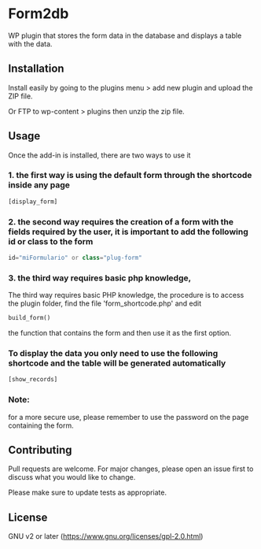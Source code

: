 # Form2db

WP plugin that stores the form data in the database and displays a table with the data.

## Installation

Install easily by going to the plugins menu > add new plugin and upload the ZIP file.

Or FTP to wp-content > plugins then unzip the zip file.

## Usage

Once the add-in is installed, there are two ways to use it

### 1. the first way is using the default form through the shortcode inside any page 
```php
[display_form]
```
### 2. the second way requires the creation of a form with the fields required by the user, it is important to add the following id or class to the form
```php
id="miFormulario" or class="plug-form" 
```
### 3. the third way requires basic php knowledge, 
The third way requires basic PHP knowledge, the procedure is to access the plugin folder, find the file 'form_shortcode.php' and edit 
```php 
build_form() 
``` 
the function that contains the form and then use it as the first option.

### To display the data you only need to use the following shortcode and the table will be generated automatically
```php
[show_records]
```
### Note:
for a more secure use, please remember to use the password on the page containing the form.

## Contributing

Pull requests are welcome. For major changes, please open an issue first
to discuss what you would like to change.

Please make sure to update tests as appropriate.

## License

GNU v2 or later
(https://www.gnu.org/licenses/gpl-2.0.html)
